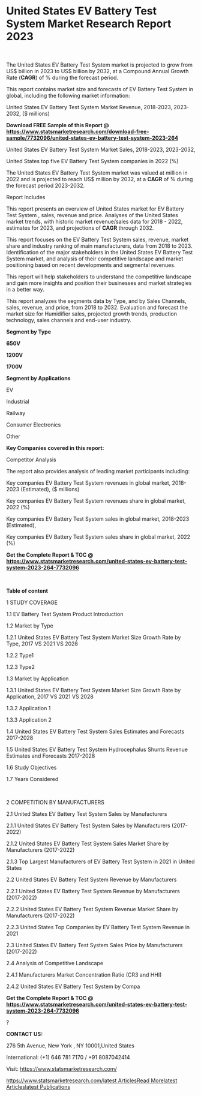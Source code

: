 <h1>United States EV Battery Test System Market Research Report 2023</h1><br/><p>The United States EV Battery Test System market is projected to grow from US$ billion in 2023 to US$ billion by 2032, at a Compound Annual Growth Rate (<strong>CAGR</strong>) of % during the forecast period.</p>
 
 
 
 <p>This report contains market size and forecasts of EV Battery Test System in global, including the following market information:</p>
 
 
 
 <p>United States EV Battery Test System Market Revenue, 2018-2023, 2023-2032, ($ millions)</p>
 
 
 
 <p><strong>Download FREE Sample of this Report @ <a href="https://www.statsmarketresearch.com/download-free-sample/7732096/united-states-ev-battery-test-system-2023-264">https://www.statsmarketresearch.com/download-free-sample/7732096/united-states-ev-battery-test-system-2023-264</a></strong></p>
 
 
 
 <p>United States EV Battery Test System Market Sales, 2018-2023, 2023-2032,</p>
 
 
 
 <p>United States top five EV Battery Test System companies in 2022 (%)</p>
 
 
 
 <p>The United States EV Battery Test System market was valued at million in 2022 and is projected to reach US$ million by 2032, at a <strong>CAGR</strong> of % during the forecast period 2023-2032.</p>
 
 
 
 <p>Report Includes</p>
 
 
 
 <p>This report presents an overview of United States market for EV Battery Test System , sales, revenue and price. Analyses of the United States market trends, with historic market revenue/sales data for 2018 - 2022, estimates for 2023, and projections of <strong>CAGR</strong> through 2032.</p>
 
 
 
 <p>This report focuses on the EV Battery Test System sales, revenue, market share and industry ranking of main manufacturers, data from 2018 to 2023. Identification of the major stakeholders in the United States EV Battery Test System market, and analysis of their competitive landscape and market positioning based on recent developments and segmental revenues.</p>
 
 
 
 <p>This report will help stakeholders to understand the competitive landscape and gain more insights and position their businesses and market strategies in a better way.</p>
 
 
 
 <p>This report analyzes the segments data by Type, and by Sales Channels, sales, revenue, and price, from 2018 to 2032. Evaluation and forecast the market size for Humidifier sales, projected growth trends, production technology, sales channels and end-user industry.</p>
 
 
 
 <p><strong>Segment by Type</strong></p>
 
 
 
 <p><strong>650V</strong></p>
 
 
 
 <p><strong>1200V</strong></p>
 
 
 
 <p><strong>1700V</strong></p>
 
 
 
 <p><strong>Segment <strong><strong>by Applications</strong></strong></strong></p>
 
 
 
 <p>EV</p>
 
 
 
 <p>Industrial</p>
 
 
 
 <p>Railway</p>
 
 
 
 <p>Consumer Electronics</p>
 
 
 
 <p>Other</p>
 
 
 
 <p><strong>Key Companies covered in this report:</strong></p>
 
 
 
 <p>Competitor Analysis</p>
 
 
 
 <p>The report also provides analysis of leading market participants including:</p>
 
 
 
 <p>Key companies EV Battery Test System revenues in global market, 2018-2023 (Estimated), ($ millions)</p>
 
 
 
 <p>Key companies EV Battery Test System revenues share in global market, 2022 (%)</p>
 
 
 
 <p>Key companies EV Battery Test System sales in global market, 2018-2023 (Estimated),</p>
 
 
 
 <p>Key companies EV Battery Test System sales share in global market, 2022 (%)</p>
 
 
 
 <div><b>Get the Complete Report & TOC @ <a href="https://www.statsmarketresearch.com/united-states-ev-battery-test-system-2023-264-7732096">https://www.statsmarketresearch.com/united-states-ev-battery-test-system-2023-264-7732096</a></b></div>
 
 
 
 <p><br />
 
 <b>Table of content</b></p>
 
 
 
 <p>1 STUDY COVERAGE<br />
 
 1.1 EV Battery Test System Product Introduction<br />
 
 1.2 Market by Type<br />
 
 1.2.1 United States EV Battery Test System Market Size Growth Rate by Type, 2017 VS 2021 VS 2028<br />
 
 1.2.2 Type1<br />
 
 1.2.3 Type2<br />
 
 1.3 Market by Application<br />
 
 1.3.1 United States EV Battery Test System Market Size Growth Rate by Application, 2017 VS 2021 VS 2028<br />
 
 1.3.2 Application 1<br />
 
 1.3.3 Application 2<br />
 
 1.4 United States EV Battery Test System Sales Estimates and Forecasts 2017-2028<br />
 
 1.5 United States EV Battery Test System Hydrocephalus Shunts Revenue Estimates and Forecasts 2017-2028<br />
 
 1.6 Study Objectives<br />
 
 1.7 Years Considered<br />
 
 <br />
 
 2 COMPETITION BY MANUFACTURERS<br />
 
 2.1 United States EV Battery Test System Sales by Manufacturers<br />
 
 2.1.1 United States EV Battery Test System Sales by Manufacturers (2017-2022)<br />
 
 2.1.2 United States EV Battery Test System Sales Market Share by Manufacturers (2017-2022)<br />
 
 2.1.3 Top Largest Manufacturers of EV Battery Test System in 2021 in United States<br />
 
 2.2 United States EV Battery Test System Revenue by Manufacturers<br />
 
 2.2.1 United States EV Battery Test System Revenue by Manufacturers (2017-2022)<br />
 
 2.2.2 United States EV Battery Test System Revenue Market Share by Manufacturers (2017-2022)<br />
 
 2.2.3 United States Top Companies by EV Battery Test System Revenue in 2021<br />
 
 2.3 United States EV Battery Test System Sales Price by Manufacturers (2017-2022)<br />
 
 2.4 Analysis of Competitive Landscape<br />
 
 2.4.1 Manufacturers Market Concentration Ratio (CR3 and HHI)<br />
 
 2.4.2 United States EV Battery Test System by Compa</p>
 
 
 
 <div><b>Get the Complete Report & TOC @ <a href="https://www.statsmarketresearch.com/united-states-ev-battery-test-system-2023-264-7732096">https://www.statsmarketresearch.com/united-states-ev-battery-test-system-2023-264-7732096</a></b></div>
 
 
 
 <p>? </p>
 
 
 
 <p><b>CONTACT US:</b><br />
 
 276 5th Avenue, New York , NY 10001,United States<br />
 
 International: (+1) 646 781 7170 / +91 8087042414<br />
 
 Visit: <a href="https://www.statsmarketresearch.com/">https://www.statsmarketresearch.com/</a><br />
 
 <a href="https://gyeongbokgung.com">https://www.statsmarketresearch.com/</a><a href="https://hallyeomaritime.com">latest Articles</a><a href="https://jingwansa.com">Read More</a><a href="https://nguoiviet.jp/">latest Articles</a><a href="https://www.intelmarketresearch.com/">latest Publications</a></p>